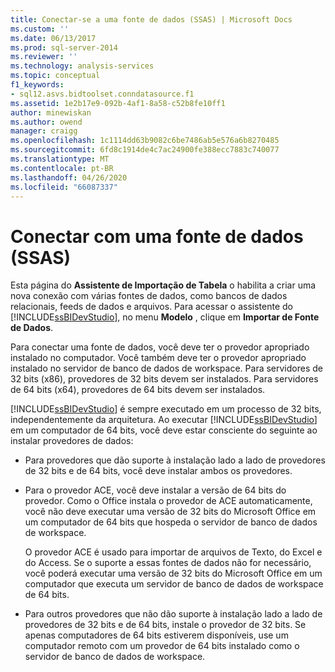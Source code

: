 ```yaml
---
title: Conectar-se a uma fonte de dados (SSAS) | Microsoft Docs
ms.custom: ''
ms.date: 06/13/2017
ms.prod: sql-server-2014
ms.reviewer: ''
ms.technology: analysis-services
ms.topic: conceptual
f1_keywords:
- sql12.asvs.bidtoolset.conndatasource.f1
ms.assetid: 1e2b17e9-092b-4af1-8a58-c52b8fe10ff1
author: minewiskan
ms.author: owend
manager: craigg
ms.openlocfilehash: 1c1114dd63b9082c6be7486ab5e576a6b8270485
ms.sourcegitcommit: 6fd8c1914de4c7ac24900fe388ecc7883c740077
ms.translationtype: MT
ms.contentlocale: pt-BR
ms.lasthandoff: 04/26/2020
ms.locfileid: "66087337"
---
```

# <a name="connect-to-a-data-source-ssas"></a>Conectar com uma fonte de dados (SSAS)
  Esta página do **Assistente de Importação de Tabela** o habilita a criar uma nova conexão com várias fontes de dados, como bancos de dados relacionais, feeds de dados e arquivos. Para acessar o assistente do [!INCLUDE[ssBIDevStudio](../includes/ssbidevstudio-md.md)], no menu **Modelo** , clique em **Importar de Fonte de Dados**.  
  
 Para conectar uma fonte de dados, você deve ter o provedor apropriado instalado no computador. Você também deve ter o provedor apropriado instalado no servidor de banco de dados de workspace. Para servidores de 32 bits (x86), provedores de 32 bits devem ser instalados. Para servidores de 64 bits (x64), provedores de 64 bits devem ser instalados.  
  
 [!INCLUDE[ssBIDevStudio](../includes/ssbidevstudio-md.md)] é sempre executado em um processo de 32 bits, independentemente da arquitetura. Ao executar [!INCLUDE[ssBIDevStudio](../includes/ssbidevstudio-md.md)] em um computador de 64 bits, você deve estar consciente do seguinte ao instalar provedores de dados:  
  
-   Para provedores que dão suporte à instalação lado a lado de provedores de 32 bits e de 64 bits, você deve instalar ambos os provedores.  
  
-   Para o provedor ACE, você deve instalar a versão de 64 bits do provedor. Como o Office instala o provedor de ACE automaticamente, você não deve executar uma versão de 32 bits do Microsoft Office em um computador de 64 bits que hospeda o servidor de banco de dados de workspace.  
  
     O provedor ACE é usado para importar de arquivos de Texto, do Excel e do Access. Se o suporte a essas fontes de dados não for necessário, você poderá executar uma versão de 32 bits do Microsoft Office em um computador que executa um servidor de banco de dados de workspace de 64 bits.  
  
-   Para outros provedores que não dão suporte à instalação lado a lado de provedores de 32 bits e de 64 bits, instale o provedor de 32 bits. Se apenas computadores de 64 bits estiverem disponíveis, use um computador remoto com um provedor de 64 bits instalado como o servidor de banco de dados de workspace.  
  
  
